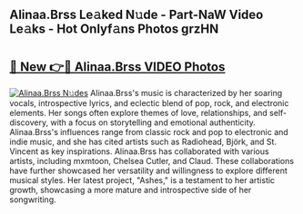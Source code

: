 ## Alinaa.Brss Le𝚊ked N𝚞de - Part-NaW Video Le𝚊ks - Hot Onlyf𝚊ns Photos grzHN

# <h2><a href="http://ab72609.deff.icu/?id=Alinaa.Brss">🔗 New 👉🔴 Alinaa.Brss VIDEO Photos</a></h2>

[![Alinaa.Brss N𝚞des](https://i.imgur.com/rIISA9y.gif)](http://ab72609.deff.icu/?id=Alinaa.Brss)
Alinaa.Brss's music is characterized by her soaring vocals, introspective lyrics, and eclectic blend of pop, rock, and electronic elements. Her songs often explore themes of love, relationships, and self-discovery, with a focus on storytelling and emotional authenticity. Alinaa.Brss's influences range from classic rock and pop to electronic and indie music, and she has cited artists such as Radiohead, Björk, and St. Vincent as key inspirations. Alinaa.Brss has collaborated with various artists, including mxmtoon, Chelsea Cutler, and Claud. These collaborations have further showcased her versatility and willingness to explore different musical styles. Her latest project, "Ashes," is a testament to her artistic growth, showcasing a more mature and introspective side of her songwriting.
